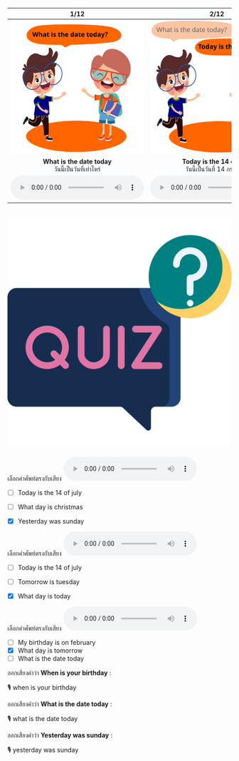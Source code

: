 <div class="carrousel">


|1/12|2/12|3/12|4/12|5/12|6/12|7/12|8/12|9/12|10/12|11/12|12/12|
| :----: | :----: | :----: | :----: | :----: | :----: | :----: | :----: | :----: | :----: | :----: | :----: |
|![](/media/img/Asking&#x20;for&#x20;days__What&#x20;is&#x20;the&#x20;date&#x20;today.svg)|![](/media/img/Asking&#x20;for&#x20;days__Today&#x20;is&#x20;the&#x20;14&#x20;of&#x20;July.svg)|![](/media/img/Asking&#x20;for&#x20;days__What&#x20;day&#x20;is&#x20;today.svg)|![](/media/img/Asking&#x20;for&#x20;days__Today&#x20;is&#x20;Monday.svg)|![](/media/img/Asking&#x20;for&#x20;days__What&#x20;day&#x20;is&#x20;tomorrow.svg)|![](/media/img/Asking&#x20;for&#x20;days__Tomorrow&#x20;is&#x20;Tuesday.svg)|![](/media/img/Asking&#x20;for&#x20;days__What&#x20;day&#x20;was&#x20;yesterday.svg)|![](/media/img/Asking&#x20;for&#x20;days__Yesterday&#x20;was&#x20;Sunday.svg)|![](/media/img/Asking&#x20;for&#x20;days__When&#x20;is&#x20;your&#x20;Birthday.svg)|![](/media/img/Asking&#x20;for&#x20;days__My&#x20;birthday&#x20;is&#x20;on&#x20;February.svg)|![](/media/img/Asking&#x20;for&#x20;days__What&#x20;day&#x20;is&#x20;Christmas.svg)|![](/media/img/Asking&#x20;for&#x20;days__It&#x20;is&#x20;the&#x20;25&#x20;of&#x20;December.svg)|
|**What is the date today**<br>วันนี้เป็นวันที่เท่าไหร่|**Today is the 14 of July**<br>วันนี้เป็นวันที่ 14 กรกฎาคม|**What day is today**<br>วันนี้เป็นวันอะไร|**Today is Monday**<br>วันนี้เป็นวันจันทร์|**What day is tomorrow**<br>พรุ่งนี้เป็นวันอะไร|**Tomorrow is Tuesday**<br>พรุ่งนี้วันอังคาร|**What day was yesterday**<br>เมื่อวานนี้เป็นวันอะไร|**Yesterday was Sunday**<br>เมื่อวานเป็นวันอาทิตย์|**When is your Birthday**<br>วันเกิดของคุณคือวันที่เท่าไหร่|**My birthday is on February**<br>14 2013|**What day is Christmas**<br>วันคริสมาสคือวันอะไร|**It is the 25 of December**<br>วันที่ 25 ธันวาคม|
|![](/media/audio/What&#x20;is&#x20;the&#x20;date&#x20;today.mp3)|![](/media/audio/Today&#x20;is&#x20;the&#x20;14&#x20;of&#x20;July.mp3)|![](/media/audio/What&#x20;day&#x20;is&#x20;today.mp3)|![](/media/audio/Today&#x20;is&#x20;Monday.mp3)|![](/media/audio/What&#x20;day&#x20;is&#x20;tomorrow.mp3)|![](/media/audio/Tomorrow&#x20;is&#x20;Tuesday.mp3)|![](/media/audio/What&#x20;day&#x20;was&#x20;yesterday.mp3)|![](/media/audio/Yesterday&#x20;was&#x20;Sunday.mp3)|![](/media/audio/When&#x20;is&#x20;your&#x20;Birthday.mp3)|![](/media/audio/My&#x20;birthday&#x20;is&#x20;on&#x20;February.mp3)|![](/media/audio/What&#x20;day&#x20;is&#x20;Christmas.mp3)|![](/media/audio/It&#x20;is&#x20;the&#x20;25&#x20;of&#x20;December.mp3)|

</div>



# ![icon](/media/icons/quiz.svg) 


เลือกคำศัพท์ตรงกับเสียง ![](/media/audio/Yesterday&#x20;was&#x20;Sunday.mp3) 
 - [ ] Today is the 14 of july
 - [ ] What day is christmas
 - [x] Yesterday was sunday


เลือกคำศัพท์ตรงกับเสียง ![](/media/audio/What&#x20;day&#x20;is&#x20;today.mp3) 
 - [ ] Today is the 14 of july
 - [ ] Tomorrow is tuesday
 - [x] What day is today


เลือกคำศัพท์ตรงกับเสียง ![](/media/audio/What&#x20;day&#x20;is&#x20;tomorrow.mp3) 
 - [ ] My birthday is on february
 - [x] What day is tomorrow
 - [ ] What is the date today

ออกเสียงคำว่า **When is your birthday** :

🎙️ when is your birthday

ออกเสียงคำว่า **What is the date today** :

🎙️ what is the date today

ออกเสียงคำว่า **Yesterday was sunday** :

🎙️ yesterday was sunday

